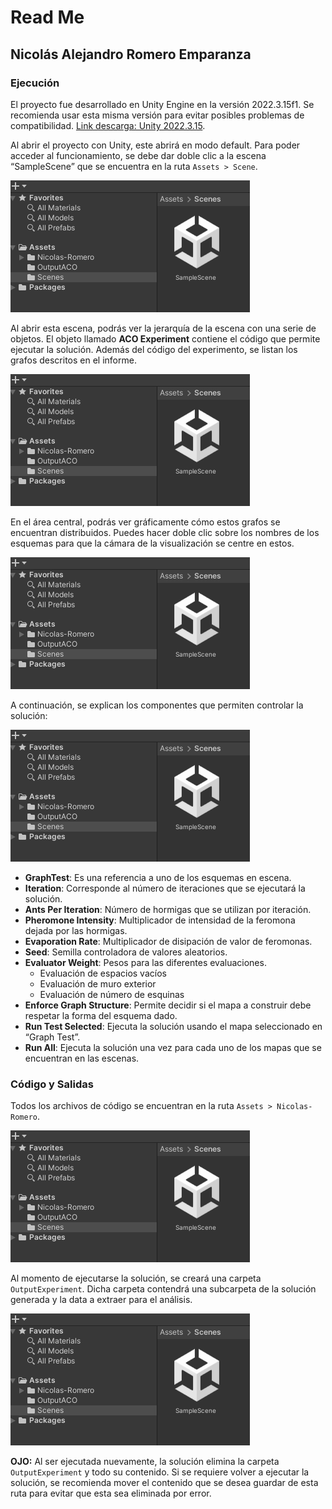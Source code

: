 # Read Me

## Nicolás Alejandro Romero Emparanza

### Ejecución

El proyecto fue desarrollado en Unity Engine en la versión 2022.3.15f1. Se recomienda usar esta misma versión para evitar posibles problemas de compatibilidad. [Link descarga: Unity 2022.3.15](https://unity3d.com/get-unity/download/archive).

Al abrir el proyecto con Unity, este abrirá en modo default. Para poder acceder al funcionamiento, se debe dar doble clic a la escena “SampleScene” que se encuentra en la ruta `Assets > Scene`.

![img1](ReadMe_IMG/image6.png)

Al abrir esta escena, podrás ver la jerarquía de la escena con una serie de objetos. El objeto llamado **ACO Experiment** contiene el código que permite ejecutar la solución. Además del código del experimento, se listan los grafos descritos en el informe.

![img2](ReadMe_IMG/image6.png)

En el área central, podrás ver gráficamente cómo estos grafos se encuentran distribuidos. Puedes hacer doble clic sobre los nombres de los esquemas para que la cámara de la visualización se centre en estos.

![img3](ReadMe_IMG/image6.png)

A continuación, se explican los componentes que permiten controlar la solución:

![img4](ReadMe_IMG/image6.png)

- **GraphTest**: Es una referencia a uno de los esquemas en escena.
- **Iteration**: Corresponde al número de iteraciones que se ejecutará la solución.
- **Ants Per Iteration**: Número de hormigas que se utilizan por iteración.
- **Pheromone Intensity**: Multiplicador de intensidad de la feromona dejada por las hormigas.
- **Evaporation Rate**: Multiplicador de disipación de valor de feromonas.
- **Seed**: Semilla controladora de valores aleatorios.
- **Evaluator Weight**: Pesos para las diferentes evaluaciones.
  - Evaluación de espacios vacíos
  - Evaluación de muro exterior
  - Evaluación de número de esquinas
- **Enforce Graph Structure**: Permite decidir si el mapa a construir debe respetar la forma del esquema dado.
- **Run Test Selected**: Ejecuta la solución usando el mapa seleccionado en “Graph Test”.
- **Run All**: Ejecuta la solución una vez para cada uno de los mapas que se encuentran en las escenas.

### Código y Salidas

Todos los archivos de código se encuentran en la ruta `Assets > Nicolas-Romero`.

![img5](ReadMe_IMG/image6.png)

Al momento de ejecutarse la solución, se creará una carpeta `OutputExperiment`. Dicha carpeta contendrá una subcarpeta de la solución generada y la data a extraer para el análisis.

![img6](ReadMe_IMG/image6.png)

**OJO:** Al ser ejecutada nuevamente, la solución elimina la carpeta `OutputExperiment` y todo su contenido. Si se requiere volver a ejecutar la solución, se recomienda mover el contenido que se desea guardar de esta ruta para evitar que esta sea eliminada por error.
